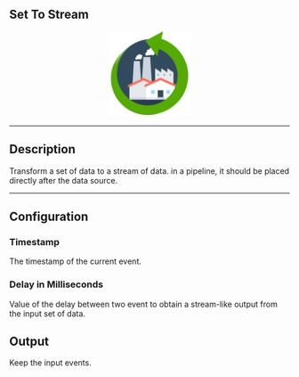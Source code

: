 <!--
  ~ Licensed to the Apache Software Foundation (ASF) under one or more
  ~ contributor license agreements.  See the NOTICE file distributed with
  ~ this work for additional information regarding copyright ownership.
  ~ The ASF licenses this file to You under the Apache License, Version 2.0
  ~ (the "License"); you may not use this file except in compliance with
  ~ the License.  You may obtain a copy of the License at
  ~
  ~    http://www.apache.org/licenses/LICENSE-2.0
  ~
  ~ Unless required by applicable law or agreed to in writing, software
  ~ distributed under the License is distributed on an "AS IS" BASIS,
  ~ WITHOUT WARRANTIES OR CONDITIONS OF ANY KIND, either express or implied.
  ~ See the License for the specific language governing permissions and
  ~ limitations under the License.
  ~
  -->

## Set To Stream
<p align="center"> 
    <img src="icon.png" width="150px;" class="pe-image-documentation"/>
</p>


***

## Description

Transform a set of data to a stream of data.
in a pipeline, it should be placed directly after the data source.


***
## Configuration

### Timestamp 
The timestamp of the current event.

### Delay in Milliseconds
Value of the delay between two event to obtain a stream-like output from the input set of data.


## Output
Keep the input events.